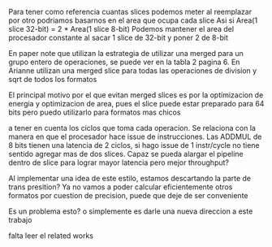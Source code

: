 Para tener como referencia cuantas slices podemos meter al reemplazar por otro podriamos basarnos en el area que ocupa cada slice
Asi si
Area(1 slice 32-bit) = 2 * Area(1 slice 8-bit)
Podemos mantener el area del procesador constante al sacar 1 slice de 32-bit y poner 2 de 8-bit

 En paper note que utilizan la estrategia de utilizar una merged para un grupo entero de operaciones, se puede ver en la tabla 2 pagina 6. En Arianne utilizan una merged slice para todas las operaciones de division y sqrt de todos los formatos

 El principal motivo por el que evitan merged slices es por la optimizacion de energia y optimizacion de area, pues el slice puede estar preparado para 64 bits pero puedo utilizarlo para formatos mas chicos

 a tener en cuenta los ciclos que toma cada operacion. Se relaciona con la manera en que el procesador hace issue de instrucciones. Las ADDMUL de 8 bits tienen una latencia de 2 ciclos, si hago issue de 1 instr/cycle no tiene sentido agregar mas de dos slices. Capaz se pueda alargar el pipeline dentro de slice para lograr mayor latencia pero mejor throughput?

 Al implementar una idea de este estilo, estamos descartando la parte de trans presition? Ya no vamos a poder calcular eficientemente otros formatos por cuestion de precision, puede que deje de ser conveniente
 
 Es un problema esto? o simplemente es darle una nueva direccion a este trabajo

 falta leer el related works